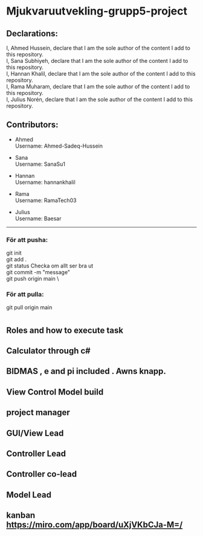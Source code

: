 # Mjukvaruutvekling-grupp5-project

## Declarations:
I, Ahmed Hussein, declare that I am the sole author of the content I add to this repository.\
I, Sana Subhiyeh, declare that I am the sole author of the content I add to this repository.\
I, Hannan Khalil, declare that I am the sole author of the content I add to this repository.\
I, Rama Muharam, declare that I am the sole author of the content I add to this repository.\
I, Julius Norén, declare that I am the sole author of the content I add to this repository.


## Contributors: 
- Ahmed \
Username: Ahmed-Sadeq-Hussein

- Sana\
Username: SanaSu1

- Hannan\
Username: hannankhalil

- Rama\
Username: RamaTech03

- Julius\
Username: Baesar

---

### För att pusha: 
git init \
git add . \
git status      Checka om allt ser bra ut\
git commit -m "message" \
git push origin main \

### För att pulla:
git pull origin main 

#

## Roles and how to execute task 
##  Calculator through c#  
##  BIDMAS  , e and pi included . Awns knapp.
## View Control Model build 

## project manager
## GUI/View Lead
## Controller Lead
## Controller co-lead
## Model Lead


## kanban https://miro.com/app/board/uXjVKbCJa-M=/
